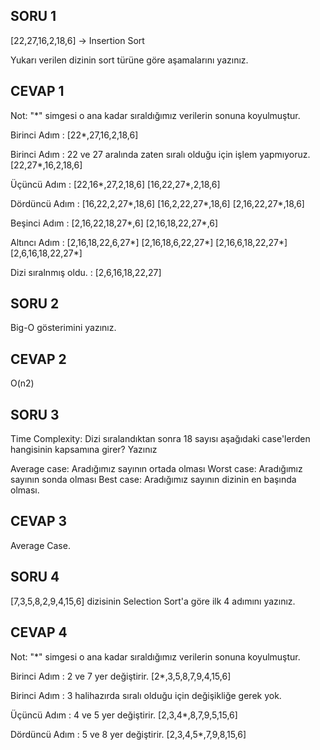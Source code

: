 ## SORU 1

[22,27,16,2,18,6] -> Insertion Sort

Yukarı verilen dizinin sort türüne göre aşamalarını yazınız.

## CEVAP 1

Not: "*" simgesi o ana kadar sıraldığımız verilerin sonuna koyulmuştur.

Birinci Adım :
[22*,27,16,2,18,6]

Birinci Adım : 22 ve 27 aralında zaten sıralı olduğu için işlem yapmıyoruz.
[22,27*,16,2,18,6]

Üçüncü Adım :
[22,16*,27,2,18,6]
[16,22,27*,2,18,6]

Dördüncü Adım :
[16,22,2,27*,18,6]
[16,2,22,27*,18,6]
[2,16,22,27*,18,6]

Beşinci Adım :
[2,16,22,18,27*,6]
[2,16,18,22,27*,6]

Altıncı Adım :
[2,16,18,22,6,27*]
[2,16,18,6,22,27*]
[2,16,6,18,22,27*]
[2,6,16,18,22,27*]

Dizi sıralnmış oldu. : [2,6,16,18,22,27]


## SORU 2

Big-O gösterimini yazınız.

## CEVAP 2

O(n2) 

## SORU 3
Time Complexity: Dizi sıralandıktan sonra 18 sayısı aşağıdaki case'lerden hangisinin kapsamına girer? Yazınız

Average case: Aradığımız sayının ortada olması
Worst case: Aradığımız sayının sonda olması
Best case: Aradığımız sayının dizinin en başında olması.

## CEVAP 3

Average Case.

## SORU 4

[7,3,5,8,2,9,4,15,6] dizisinin Selection Sort'a göre ilk 4 adımını yazınız.

## CEVAP 4

Not: "*" simgesi o ana kadar sıraldığımız verilerin sonuna koyulmuştur.

Birinci Adım : 2 ve 7 yer değiştirir.
[2*,3,5,8,7,9,4,15,6]

Birinci Adım : 3 halihazırda sıralı olduğu için değişikliğe gerek yok.

Üçüncü Adım : 4 ve 5 yer değiştirir.
[2,3,4*,8,7,9,5,15,6]

Dördüncü Adım : 5 ve 8 yer değiştirir.
[2,3,4,5*,7,9,8,15,6]
